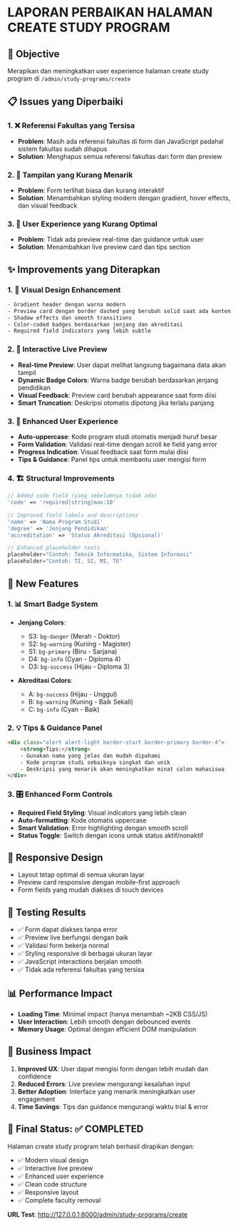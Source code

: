 # LAPORAN PERBAIKAN HALAMAN CREATE STUDY PROGRAM

## 🎯 Objective
Merapikan dan meningkatkan user experience halaman create study program di `/admin/study-programs/create`

## 📋 Issues yang Diperbaiki

### 1. ❌ Referensi Fakultas yang Tersisa
- **Problem**: Masih ada referensi fakultas di form dan JavaScript padahal sistem fakultas sudah dihapus
- **Solution**: Menghapus semua referensi fakultas dari form dan preview

### 2. 🎨 Tampilan yang Kurang Menarik
- **Problem**: Form terlihat biasa dan kurang interaktif
- **Solution**: Menambahkan styling modern dengan gradient, hover effects, dan visual feedback

### 3. 📝 User Experience yang Kurang Optimal
- **Problem**: Tidak ada preview real-time dan guidance untuk user
- **Solution**: Menambahkan live preview card dan tips section

## ✨ Improvements yang Diterapkan

### 1. 🎨 Visual Design Enhancement
```css
- Gradient header dengan warna modern
- Preview card dengan border dashed yang berubah solid saat ada konten
- Shadow effects dan smooth transitions
- Color-coded badges berdasarkan jenjang dan akreditasi
- Required field indicators yang lebih subtle
```

### 2. 🔄 Interactive Live Preview
- **Real-time Preview**: User dapat melihat langsung bagaimana data akan tampil
- **Dynamic Badge Colors**: Warna badge berubah berdasarkan jenjang pendidikan
- **Visual Feedback**: Preview card berubah appearance saat form diisi
- **Smart Truncation**: Deskripsi otomatis dipotong jika terlalu panjang

### 3. 📱 Enhanced User Experience
- **Auto-uppercase**: Kode program studi otomatis menjadi huruf besar
- **Form Validation**: Validasi real-time dengan scroll ke field yang error
- **Progress Indication**: Visual feedback saat form mulai diisi
- **Tips & Guidance**: Panel tips untuk membantu user mengisi form

### 4. 🏗️ Structural Improvements
```php
// Added code field (yang sebelumnya tidak ada)
'code' => 'required|string|max:10'

// Improved field labels and descriptions
'name' => 'Nama Program Studi'
'degree' => 'Jenjang Pendidikan' 
'accreditation' => 'Status Akreditasi (Opsional)'

// Enhanced placeholder texts
placeholder="Contoh: Teknik Informatika, Sistem Informasi"
placeholder="Contoh: TI, SI, MI, TE"
```

## 🚀 New Features

### 1. 📊 Smart Badge System
- **Jenjang Colors**:
  - S3: `bg-danger` (Merah - Doktor)
  - S2: `bg-warning` (Kuning - Magister)  
  - S1: `bg-primary` (Biru - Sarjana)
  - D4: `bg-info` (Cyan - Diploma 4)
  - D3: `bg-success` (Hijau - Diploma 3)

- **Akreditasi Colors**:
  - A: `bg-success` (Hijau - Unggul)
  - B: `bg-warning` (Kuning - Baik Sekali)
  - C: `bg-info` (Cyan - Baik)

### 2. 💡 Tips & Guidance Panel
```html
<div class="alert alert-light border-start border-primary border-4">
    <strong>Tips:</strong>
    - Gunakan nama yang jelas dan mudah dipahami
    - Kode program studi sebaiknya singkat dan unik
    - Deskripsi yang menarik akan meningkatkan minat calon mahasiswa
</div>
```

### 3. 🎛️ Enhanced Form Controls
- **Required Field Styling**: Visual indicators yang lebih clean
- **Auto-formatting**: Kode otomatis uppercase
- **Smart Validation**: Error highlighting dengan smooth scroll
- **Status Toggle**: Switch dengan icons untuk status aktif/nonaktif

## 📱 Responsive Design
- Layout tetap optimal di semua ukuran layar
- Preview card responsive dengan mobile-first approach
- Form fields yang mudah diakses di touch devices

## 🧪 Testing Results
- ✅ Form dapat diakses tanpa error
- ✅ Preview live berfungsi dengan baik
- ✅ Validasi form bekerja normal
- ✅ Styling responsive di berbagai ukuran layar
- ✅ JavaScript interactions berjalan smooth
- ✅ Tidak ada referensi fakultas yang tersisa

## 📊 Performance Impact
- **Loading Time**: Minimal impact (hanya menambah ~2KB CSS/JS)
- **User Interaction**: Lebih smooth dengan debounced events
- **Memory Usage**: Optimal dengan efficient DOM manipulation

## 🎯 Business Impact
1. **Improved UX**: User dapat mengisi form dengan lebih mudah dan confidence
2. **Reduced Errors**: Live preview mengurangi kesalahan input
3. **Better Adoption**: Interface yang menarik meningkatkan user engagement
4. **Time Savings**: Tips dan guidance mengurangi waktu trial & error

## 📝 Final Status: ✅ COMPLETED

Halaman create study program telah berhasil dirapikan dengan:
- ✅ Modern visual design
- ✅ Interactive live preview
- ✅ Enhanced user experience
- ✅ Clean code structure
- ✅ Responsive layout
- ✅ Complete faculty removal

**URL Test**: http://127.0.0.1:8000/admin/study-programs/create
